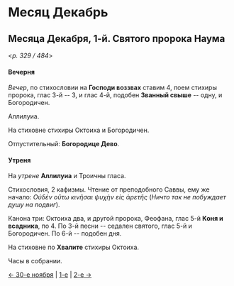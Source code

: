 
# Месяц Декабрь

## Месяца Декабря, 1-й. Святого пророка Наума  

<*p. 329 / 484*>

#### Вечерня

*Вечер*, по стихословии на **Господи воззвах** ставим 4, поем стихиры пророка, глас 3-й -- 3, 
и глас 4-й, подобен **Званный свыше** -- одну, и Богородичен. 

Аллилуиа. 

На стиховне стихиры Октоиха и Богородичен.

Отпустительный: **Богородице Дево**. 

#### Утреня

На *утрене* **Аллилуиа** и Троичны гласа. 

Стихословия, 2 кафизмы. Чтение от преподобного Саввы, 
ему же начало: *Οὐδὲν οὕτω κινῆσαι ψυχὴν εἰς ἀρετῆς* (*Ничто так не побуждает душу на подвиг*). 

Канона три: Октоиха два, и другой пророка, Феофана, глас 5-й **Коня и всадника**, по 4. 
По 3-й песни -- седален святого, глас 5-й и Богородичен. 
По 6-й -- подобен дня. 

На стиховне по **Хвалите** стихиры Октоиха.  

Часы в собрании. 

[← 30-е ноября](../11_november/11_30_EUR.ru.md) | [1-е](README.md#1-й) | [2-е →](12_02_EUR.ru.md)